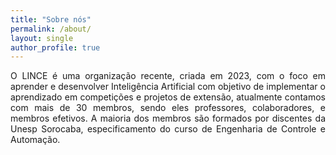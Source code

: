 ```yaml
---
title: "Sobre nós"
permalink: /about/
layout: single
author_profile: true
---
```


<div align="justify">O LINCE é uma organização recente, criada em 2023, com o foco em aprender e desenvolver Inteligência Artificial com objetivo de implementar o aprendizado em competições e projetos de extensão, atualmente contamos com mais de 30 membros, sendo eles professores, colaboradores, e membros efetivos. A maioria dos membros são formados por discentes da Unesp Sorocaba, especificamento do curso de Engenharia de Controle e Automação.</div>